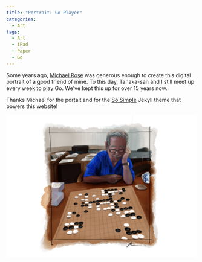 ```yaml
---
title: "Portrait: Go Player"
categories:
  - Art
tags:
  - Art
  - iPad
  - Paper
  - Go
---
```


Some years ago, [Michael Rose](https://mademistakes.com) was generous enough to create this digital portrait of a good friend of mine. To this day, Tanaka-san and I still meet up every week to play Go. We've kept this up for over 15 years now.

Thanks Michael for the portait and for the [So Simple](https://github.com/mmistakes/so-simple-theme) Jekyll theme that powers this website!

<img src="/images/tanaka.png" class="align-center" alt="">